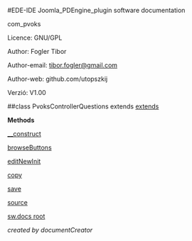 #EDE-IDE Joomla_PDEngine_plugin
software documentation



com_pvoks

Licence: GNU/GPL

Author: Fogler Tibor

Author-email: tibor.fogler@gmail.com

Author-web: github.com/utopszkij

Verzió: V1.00

##class PvoksControllerQuestions extends [extends](extends.md)


**Methods**

[__construct](items/PvoksControllerQuestions___construct.md)

[browseButtons](items/PvoksControllerQuestions_browseButtons.md)

[editNewInit](items/PvoksControllerQuestions_editNewInit.md)

[copy](items/PvoksControllerQuestions_copy.md)

[save](items/PvoksControllerQuestions_save.md)



[source](../../admin/controllers/questions.php)

[sw.docs root](./)

*created by documentCreator*

